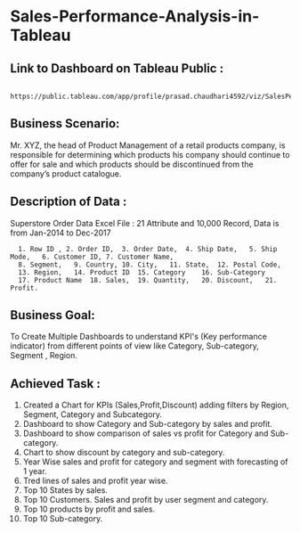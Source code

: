 # Sales-Performance-Analysis-in-Tableau

## Link to Dashboard on Tableau Public :
      https://public.tableau.com/app/profile/prasad.chaudhari4592/viz/SalesPerformanceAnalysis_16249381233670/SalesPerfomanceAnalysis

## Business Scenario: 
  Mr. XYZ, the head of Product Management of a retail products company, is responsible for determining which products his company should continue to offer for sale and which products should be discontinued from the company’s product catalogue.
  
## Description of Data : 
  Superstore Order Data Excel File : 21 Attribute and 10,000 Record, Data is from Jan-2014 to Dec-2017
      
      1. Row ID	, 2. Order ID,	3. Order Date, 	4. Ship Date,	5. Ship Mode,	6. Customer ID,	7. Customer Name,	
      8. Segment,	9. Country,	10. City,	11. State, 	12. Postal Code,	 
      13. Region,	14. Product ID	15. Category	16. Sub-Category	
      17. Product Name	18. Sales, 	19. Quantity,	20. Discount,	21. Profit.


## Business Goal:
  To Create Multiple Dashboards to understand KPI's (Key performance indicator) from different  points of view like Category, Sub-category, Segment , Region. 
  
## Achieved Task  : 
  1.  Created a Chart for KPIs (Sales,Profit,Discount) adding filters by Region, Segment, Category and Subcategory.
  2.  Dashboard to show Category and Sub-category by sales and profit.
  3.  Dashboard to show comparison of sales vs profit for Category and Sub-category.   
  4.  Chart to show discount by category and sub-category. 
  5.  Year Wise sales and profit  for category and segment with forecasting of 1 year.
  6.  Tred lines of sales and profit year wise.
  7.  Top 10 States by sales. 
  8.  Top 10 Customers. Sales and profit by user segment and category. 
  9.  Top 10 products by profit and sales.
  10. Top 10 Sub-category.
